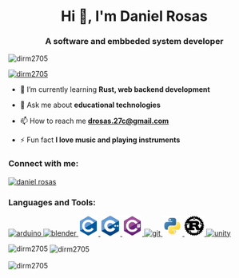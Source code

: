 <h1 align="center">Hi 👋, I'm Daniel Rosas</h1>
<h3 align="center">A software and embbeded system developer</h3>

<p align="left"> <img src="https://komarev.com/ghpvc/?username=dirm2705&label=Profile%20views&color=0e75b6&style=flat" alt="dirm2705" /> </p>

<p align="left"> <a href="https://github.com/ryo-ma/github-profile-trophy"><img src="https://github-profile-trophy.vercel.app/?username=dirm2705" alt="dirm2705" /></a> </p>

- 🌱 I’m currently learning **Rust, web backend development**

- 💬 Ask me about **educational technologies**

- 📫 How to reach me **drosas.27c@gmail.com**

- ⚡ Fun fact **I love music and playing instruments**

<h3 align="left">Connect with me:</h3>
<p align="left">
<a href="https://linkedin.com/in/daniel rosas" target="blank"><img align="center" src="https://raw.githubusercontent.com/rahuldkjain/github-profile-readme-generator/master/src/images/icons/Social/linked-in-alt.svg" alt="daniel rosas" height="30" width="40" /></a>
</p>

<h3 align="left">Languages and Tools:</h3>
<p align="left"> <a href="https://www.arduino.cc/" target="_blank" rel="noreferrer"> <img src="https://cdn.worldvectorlogo.com/logos/arduino-1.svg" alt="arduino" width="40" height="40"/> </a> <a href="https://www.blender.org/" target="_blank" rel="noreferrer"> <img src="https://download.blender.org/branding/community/blender_community_badge_white.svg" alt="blender" width="40" height="40"/> </a> <a href="https://www.cprogramming.com/" target="_blank" rel="noreferrer"> <img src="https://raw.githubusercontent.com/devicons/devicon/master/icons/c/c-original.svg" alt="c" width="40" height="40"/> </a> <a href="https://www.w3schools.com/cpp/" target="_blank" rel="noreferrer"> <img src="https://raw.githubusercontent.com/devicons/devicon/master/icons/cplusplus/cplusplus-original.svg" alt="cplusplus" width="40" height="40"/> </a> <a href="https://www.w3schools.com/cs/" target="_blank" rel="noreferrer"> <img src="https://raw.githubusercontent.com/devicons/devicon/master/icons/csharp/csharp-original.svg" alt="csharp" width="40" height="40"/> </a> <a href="https://git-scm.com/" target="_blank" rel="noreferrer"> <img src="https://www.vectorlogo.zone/logos/git-scm/git-scm-icon.svg" alt="git" width="40" height="40"/> </a> <a href="https://www.python.org" target="_blank" rel="noreferrer"> <img src="https://raw.githubusercontent.com/devicons/devicon/master/icons/python/python-original.svg" alt="python" width="40" height="40"/> </a> <a href="https://www.rust-lang.org" target="_blank" rel="noreferrer"> <img src="https://raw.githubusercontent.com/devicons/devicon/master/icons/rust/rust-plain.svg" alt="rust" width="40" height="40"/> </a> <a href="https://unity.com/" target="_blank" rel="noreferrer"> <img src="https://www.vectorlogo.zone/logos/unity3d/unity3d-icon.svg" alt="unity" width="40" height="40"/> </a> </p>

<p><img align="left" src="https://github-readme-stats.vercel.app/api/top-langs?username=dirm2705&show_icons=true&locale=en&layout=compact" alt="dirm2705" /></p>

<p>&nbsp;<img align="center" src="https://github-readme-stats.vercel.app/api?username=dirm2705&show_icons=true&locale=en" alt="dirm2705" /></p>

<p><img align="center" src="https://github-readme-streak-stats.herokuapp.com/?user=dirm2705&" alt="dirm2705" /></p>


